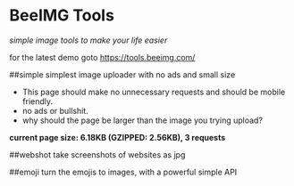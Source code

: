 # BeeIMG Tools

*simple image tools to make your life easier*

for the latest demo goto https://tools.beeimg.com/ 

##simple
simplest image uploader with no ads and small size

* This page should make no unnecessary requests and should be mobile friendly.
* no ads or bullshit.
* why should the page be larger than the image you trying upload? 

**current page size: 6.18KB (GZIPPED: 2.56KB), 3 requests**

##webshot
take screenshots of websites as jpg

##emoji
turn the emojis to images, with a powerful simple API